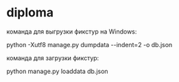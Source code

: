 # diploma

команда для выгрузки фикстур на Windows:

python -Xutf8 manage.py dumpdata --indent=2 -o db.json

команда для загрузки фикстур:

python manage.py loaddata db.json
